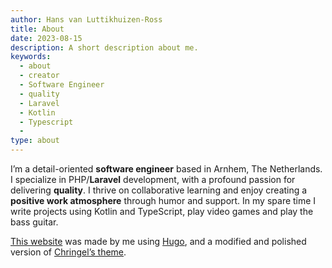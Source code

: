 ```yaml
---
author: Hans van Luttikhuizen-Ross
title: About
date: 2023-08-15
description: A short description about me.
keywords:
  - about
  - creator
  - Software Engineer
  - quality
  - Laravel
  - Kotlin
  - Typescript
  -
type: about
---
```


I’m a detail-oriented **software engineer** based in Arnhem, The Netherlands. I specialize in PHP/**Laravel**
development, with a profound passion for delivering **quality**. I thrive on collaborative learning and enjoy creating a
**positive work atmosphere** through humor and support. In my spare time I write projects using Kotlin and TypeScript,
play video games and play the bass guitar.

[This website](https://github.com/pindab0ter/hansvl.nl) was made by me using [Hugo](https://gohugo.io/), and a modified
and polished version of [Chringel’s theme](https://github.com/chringel21/chringel-hugo-theme).
